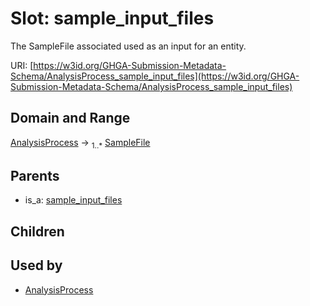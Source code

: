 
# Slot: sample_input_files


The SampleFile associated used as an input for an entity.

URI: [https://w3id.org/GHGA-Submission-Metadata-Schema/AnalysisProcess_sample_input_files](https://w3id.org/GHGA-Submission-Metadata-Schema/AnalysisProcess_sample_input_files)


## Domain and Range

[AnalysisProcess](AnalysisProcess.md) &#8594;  <sub>1..\*</sub> [SampleFile](SampleFile.md)

## Parents

 *  is_a: [sample_input_files](sample_input_files.md)

## Children


## Used by

 * [AnalysisProcess](AnalysisProcess.md)

